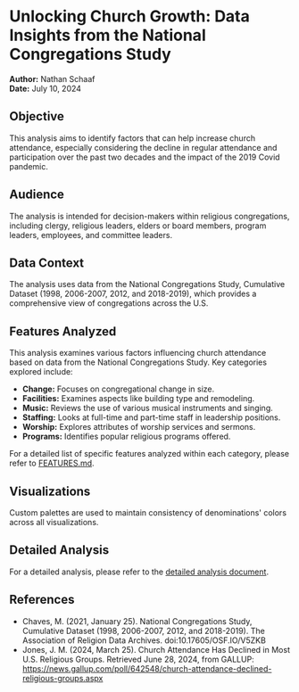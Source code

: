# Unlocking Church Growth: Data Insights from the National Congregations Study

**Author:** Nathan Schaaf    
**Date:** July 10, 2024

## Objective

This analysis aims to identify factors that can help increase church attendance, especially considering the decline in regular attendance and participation over the past two decades and the impact of the 2019 Covid pandemic.

## Audience

The analysis is intended for decision-makers within religious congregations, including clergy, religious leaders, elders or board members, program leaders, employees, and committee leaders.

## Data Context

The analysis uses data from the National Congregations Study, Cumulative Dataset (1998, 2006-2007, 2012, and 2018-2019), which provides a comprehensive view of congregations across the U.S.

## Features Analyzed

This analysis examines various factors influencing church attendance based on data from the National Congregations Study. Key categories explored include:

- **Change:** Focuses on congregational change in size.
- **Facilities:** Examines aspects like building type and remodeling.
- **Music:** Reviews the use of various musical instruments and singing.
- **Staffing:** Looks at full-time and part-time staff in leadership positions.
- **Worship:** Explores attributes of worship services and sermons.
- **Programs:** Identifies popular religious programs offered.

For a detailed list of specific features analyzed within each category, please refer to [FEATURES.md](link-to-features).

## Visualizations

Custom palettes are used to maintain consistency of denominations' colors across all visualizations.

## Detailed Analysis

For a detailed analysis, please refer to the [detailed analysis document](detailed_analysis.md).

## References

- Chaves, M. (2021, January 25). National Congregations Study, Cumulative Dataset (1998, 2006-2007, 2012, and 2018-2019). The Association of Religion Data Archives. doi:10.17605/OSF.IO/V5ZKB
- Jones, J. M. (2024, March 25). Church Attendance Has Declined in Most U.S. Religious Groups. Retrieved June 28, 2024, from GALLUP: https://news.gallup.com/poll/642548/church-attendance-declined-religious-groups.aspx

